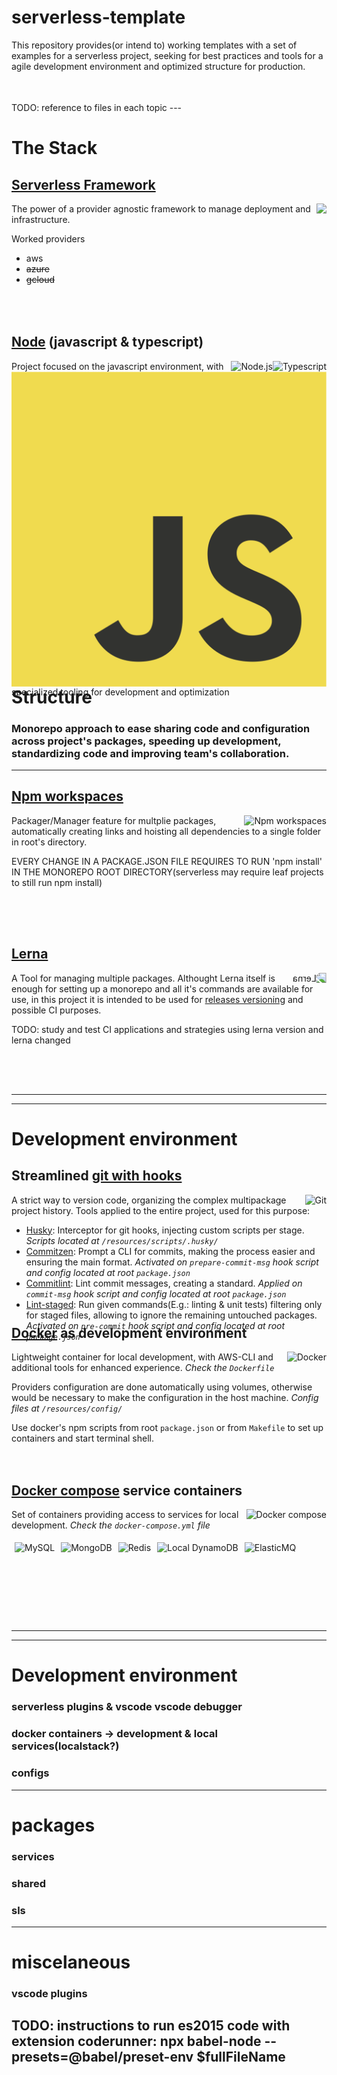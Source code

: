 # serverless-template

<div style="height:100px">
This repository provides(or intend to) working templates with a set of examples for a serverless project, seeking for best practices and tools for a agile development environment and optimized structure for production.
</div>
TODO: reference to files in each topic
---

# The Stack

## [Serverless Framework](https://www.serverless.com/) 
<div style="height:180px">

<img src="https://getcommandeer.com/_nuxt/img/4a7600a.png" style="heigth:100%;width:auto;float:right"/>        
       
The power of a provider agnostic framework to manage deployment and infrastructure.

Worked providers
- aws
- <s>azure</s>
- <s>gcloud</s>

</div>

## [Node](https://nodejs.org/en/) (javascript & typescript)
<div style="height:60px">

<img src="https://raw.githubusercontent.com/remojansen/logo.ts/master/ts.png" title="Typescript" style="heigth:100%;width:auto;float:right"/>        
<img src="https://avatars.githubusercontent.com/u/9950313?s=200&v=4" title="Node.js" style="heigth:100%;width:auto;float:right"/>        
<img src="https://raw.githubusercontent.com/voodootikigod/logo.js/master/js.png" title="Javascript" style="heigth:100%;width:auto;float:right"/>        
       
Project focused on the javascript environment, with specialized tooling for development and optimization

</div>

---

---

# Structure

### Monorepo approach to ease sharing code and configuration across project's packages, speeding up development, standardizing code and improving team's collaboration.

---

## [Npm workspaces](https://docs.npmjs.com/cli/v7/using-npm/workspaces) 
<div style="height:180px">

<img src="https://img.icons8.com/color/452/npm.png" title="Npm workspaces" style="heigth:100%;width:auto;float:right"/>
       
Packager/Manager feature for multplie packages, automatically creating links and hoisting all dependencies to a single folder in root's directory.

EVERY CHANGE IN A PACKAGE.JSON FILE REQUIRES TO RUN 'npm install' IN THE MONOREPO ROOT DIRECTORY(serverless may require leaf projects to still run npm install)

</div>

## [Lerna](https://github.com/lerna/lerna) 
<div style="height:180px">

<img src="https://avatars.githubusercontent.com/u/19333396?s=200&v=4" title="Lerna" style="heigth:100%;width:auto;float:right;-moz-transform: scale(-1, -1);-o-transform: scale(-1, -1);-webkit-transform: scale(-1, -1);transform: scale(-1, 1);"/>

A Tool for managing multiple packages. Althought Lerna itself is enough for setting up a monorepo and all it's commands are available for use, in this project it is intended to be used for [releases versioning](https://github.com/lerna/lerna/tree/main/commands/version#readme) and possible CI purposes.

TODO: study and test CI applications and strategies using lerna version and lerna changed

</div>

---

---

# Development environment

## Streamlined [git with hooks](https://git-scm.com/docs/githooks) 
<div style="height:180px">

<img src="https://avatars.githubusercontent.com/u/18133?s=200&v=4" title="Git" style="heigth:100%;width:auto;float:right"/>
       
A strict way to version code, organizing the complex multipackage project history. Tools applied to the entire project, used for this purpose:

  - [Husky](https://github.com/typicode/husky): Interceptor for git hooks, injecting custom scripts per stage. *Scripts located at `/resources/scripts/.husky/`*
  - [Commitzen](https://github.com/commitizen/cz-cli):  Prompt a CLI for commits, making the process easier and ensuring the main format. *Activated on `prepare-commit-msg` hook script and config located at root `package.json`*
  - [Commitlint](https://github.com/conventional-changelog/commitlint): Lint commit messages, creating a standard. *Applied on `commit-msg` hook script and config located at root `package.json`*
  - [Lint-staged](https://github.com/okonet/lint-staged):   Run given commands(E.g.: linting & unit tests) filtering only for staged files, allowing to ignore the remaining untouched packages. *Activated on `pre-commit` hook script and config located at root `package.json`*

</div>

## [Docker](https://www.docker.com/) as development environment
<div style="height:180px">

<img src="https://www.zadara.com/wp-content/uploads/docker.png" title="Docker" style="heigth:100%;width:auto;float:right;"/>

Lightweight container for local development, with AWS-CLI and additional tools for enhanced experience. *Check the `Dockerfile`*

Providers configuration are done automatically using volumes, otherwise would be necessary to make the configuration in the host machine. *Config files at `/resources/config/`*

Use docker's npm scripts from root `package.json` or from `Makefile` to set up containers and start terminal shell.

</div>

## [Docker compose](https://docs.docker.com/compose/) service containers
<div style="height:180px">

<img src="https://raw.githubusercontent.com/docker/compose/master/logo.png" title="Docker compose" style="heigth:100%;width:auto;float:right;"/>

Set of containers providing access to services for local development. *Check the `docker-compose.yml` file*

<div style="height:100px">
<a href="https://www.mysql.com/"><img src="https://pngimg.com/uploads/mysql/mysql_PNG23.png" title="MySQL" style="heigth:100%;width:auto;float:left;margin:5px"/></a>
<a href="https://www.mongodb.com/"><img src="https://appmasters.io/static/mongo-db-logo-cf626961400efe5ec74769616f083a37.png" title="MongoDB" style="heigth:100%;width:auto;float:left;margin:5px"/></a>
<a href="https://redis.io/"><img src="https://avatars.githubusercontent.com/u/1529926?s=200&v=4" title="Redis" style="heigth:100%;width:auto;float:left;margin:5px"/></a>
<a href="https://aws.amazon.com/dynamodb/"><img src="https://cache-site.s3.amazonaws.com/wp-content/uploads/2020/08/21150611/DybamoDB-logo.png" title="Local DynamoDB" style="heigth:100%;width:auto;float:left;margin:5px"/></a>
<a href="https://github.com/softwaremill/elasticmq"><img src="https://cdn.worldvectorlogo.com/logos/aws-sqs.svg" title="ElasticMQ" style="heigth:100%;width:auto;float:left;margin:5px"/></a>
</div>

</div>


</div>

---

















---
# Development environment
### serverless plugins & vscode vscode debugger
### docker containers -> development & local services(localstack?)
### configs
---
# packages
### services
### shared
### sls
---
# miscelaneous
### vscode plugins
TODO: instructions to run es2015 code with extension coderunner: npx babel-node --presets=@babel/preset-env $fullFileName
---

